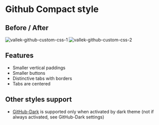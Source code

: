 # Github Compact style

## Before / After
![vallek-github-custom-css-1](https://github.com/Vallek/vallek-github-custom-css/assets/22982571/52b574e8-ea52-4be4-87c3-55879dadc425)
![vallek-github-custom-css-2](https://github.com/Vallek/vallek-github-custom-css/assets/22982571/00667131-6ce9-419b-8e22-9b6dc64cea47)

## Features
* Smaller vertical paddings
* Smaller buttons
* Distinctive tabs with borders
* Tabs are centered

## Other styles support
* [GitHub-Dark](https://github.com/StylishThemes/GitHub-Dark) is supported only when activated by dark theme (not if always activated, see GitHub-Dark settings)